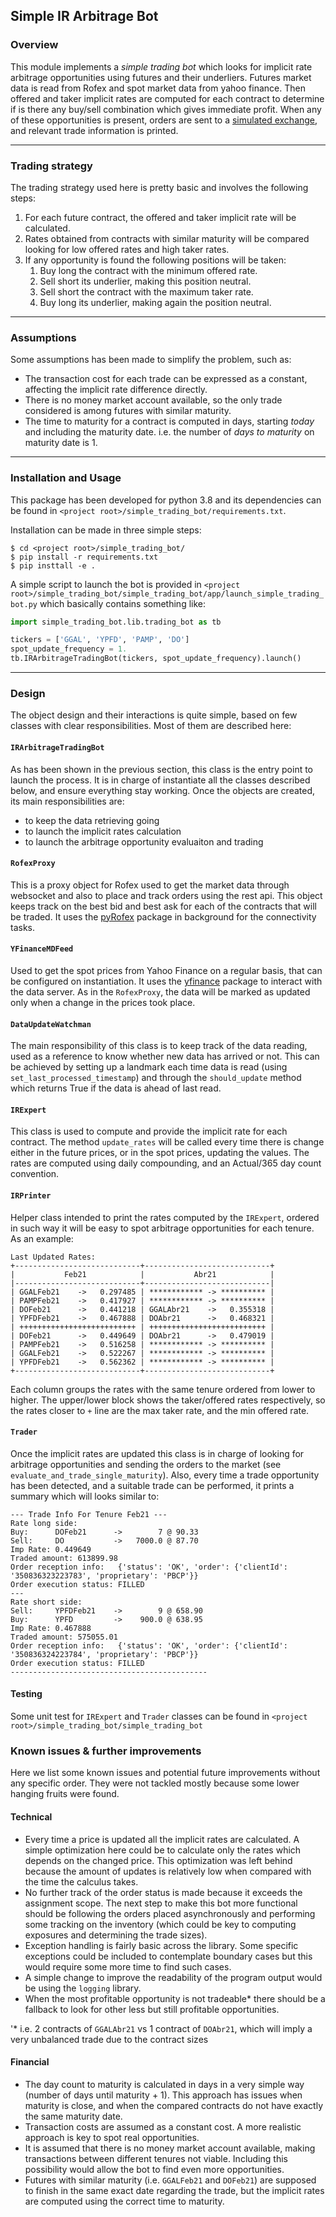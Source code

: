 ## Simple IR Arbitrage Bot
### Overview
This module implements a _simple trading bot_ which looks for implicit 
rate arbitrage opportunities using futures and their underliers.
Futures market data is read from Rofex and spot market data from yahoo finance.
Then offered and taker implicit rates are computed for each contract to determine
if is there any buy/sell combination which gives immediate profit. 
When any of these opportunities is present, orders are sent to a 
[simulated exchange](https://remarkets.primary.ventures/),
and relevant trade information is printed.
____
### Trading strategy
The trading strategy used here is pretty basic and involves the following steps:
1. For each future contract, the offered and taker implicit rate will be calculated.
1. Rates obtained from contracts with similar maturity will be compared looking for
low offered rates and high taker rates.
1. If any opportunity is found the following positions will be taken:
    1. Buy long the contract with the minimum offered rate.
    1. Sell short its underlier, making this position neutral.
    1. Sell short the contract with the maximum taker rate.
    1. Buy long its underlier, making again the position neutral.
____
### Assumptions
Some assumptions has been made to simplify the problem, such as:
* The transaction cost for each trade can be expressed as a constant,
  affecting the implicit rate difference directly. 
* There is no money market account available, so the only trade considered
  is among futures with similar maturity.
* The time to maturity for a contract is computed in days, starting _today_
  and including the maturity date. i.e. the number of _days to maturity_ on maturity date is 1.
----
### Installation and Usage
This package has been developed for python 3.8 and its dependencies 
can be found in `<project root>/simple_trading_bot/requirements.txt`.

Installation can be made in three simple steps:
```shell
$ cd <project root>/simple_trading_bot/
$ pip install -r requirements.txt
$ pip insttall -e .
```

A simple script to launch the bot is provided in 
`<project root>/simple_trading_bot/simple_trading_bot/app/launch_simple_trading_bot.py` 
which basically contains something like:
```python
import simple_trading_bot.lib.trading_bot as tb

tickers = ['GGAL', 'YPFD', 'PAMP', 'DO']
spot_update_frequency = 1.
tb.IRArbitrageTradingBot(tickers, spot_update_frequency).launch()
```
____
### Design
The object design and their interactions is quite simple, 
based on few classes with clear responsibilities. Most of them are described here:

#### `IRArbitrageTradingBot`
As has been shown in the previous section, this class is the entry point to launch the process. 
It is in charge of instantiate all the classes described below, and ensure everything stay working.
Once the objects are created, its main responsibilities are:
* to keep the data retrieving going
* to launch the implicit rates calculation
* to launch the arbitrage opportunity evaluaiton and trading

#### `RofexProxy`
This is a proxy object for Rofex used to get the market data through websocket 
and also to place and track orders using the rest api.
This object keeps track on the best bid and best ask for each of the contracts that will be traded.
It uses the [pyRofex](https://github.com/matbarofex/pyRofex) package in background for the connectivity tasks.

#### `YFinanceMDFeed`
Used to get the spot prices from Yahoo Finance on a regular basis,
that can be configured on instantiation. 
It uses the [yfinance](https://github.com/ranaroussi/yfinance) 
package to interact with the data server.
As in the `RofexProxy`, the data will be marked as updated only when a change in the prices took place.

#### `DataUpdateWatchman`
The main responsibility of this class is to keep track of the data reading,
used as a reference to know whether new data has arrived or not.
This can be achieved by setting up a landmark each time data is read 
(using `set_last_processed_timestamp`) and through the `should_update` method which
returns True if the data is ahead of last read.

#### `IRExpert`
This class is used to compute and provide the implicit rate for each contract.
The method `update_rates` will be called every time there is change either in the 
future prices, or in the spot prices, updating the values.
The rates are computed using daily compounding, and an Actual/365 day count convention.

#### `IRPrinter`
Helper class intended to print the rates computed by the `IRExpert`, 
ordered in such way it will be easy to spot arbitrage opportunities for each tenure.
As an example:
```
Last Updated Rates:
+----------------------------+----------------------------+
|           Feb21            |           Abr21            |
|----------------------------+----------------------------|
| GGALFeb21    ->   0.297485 | ************ -> ********** |
| PAMPFeb21    ->   0.417927 | ************ -> ********** |
| DOFeb21      ->   0.441218 | GGALAbr21    ->   0.355318 |
| YPFDFeb21    ->   0.467888 | DOAbr21      ->   0.468321 |
| ++++++++++++++++++++++++++ | ++++++++++++++++++++++++++ |
| DOFeb21      ->   0.449649 | DOAbr21      ->   0.479019 |
| PAMPFeb21    ->   0.516258 | ************ -> ********** |
| GGALFeb21    ->   0.522267 | ************ -> ********** |
| YPFDFeb21    ->   0.562362 | ************ -> ********** |
+----------------------------+----------------------------+
```
Each column groups the rates with the same tenure ordered from lower to higher. 
The upper/lower block shows the taker/offered rates respectively, 
so the rates closer to `+` line are the max taker rate, and the min offered rate.

#### `Trader`
Once the implicit rates are updated this class is in charge of looking for arbitrage 
opportunities and sending the orders to the market (see `evaluate_and_trade_single_maturity`).
Also, every time a trade opportunity has been detected, and a suitable trade can be performed,
it prints a summary which will looks similar to:

```
--- Trade Info For Tenure Feb21 ---
Rate long side:
Buy:      DOFeb21      ->        7 @ 90.33
Sell:     DO           ->   7000.0 @ 87.70
Imp Rate: 0.449649
Traded amount: 613899.98
Order reception info:   {'status': 'OK', 'order': {'clientId': '350836323223783', 'proprietary': 'PBCP'}}
Order execution status: FILLED
---
Rate short side:
Sell:     YPFDFeb21    ->        9 @ 658.90
Buy:      YPFD         ->    900.0 @ 638.95
Imp Rate: 0.467888
Traded amount: 575055.01
Order reception info:   {'status': 'OK', 'order': {'clientId': '350836324223784', 'proprietary': 'PBCP'}}
Order execution status: FILLED
--------------------------------------------
```

#### Testing
Some unit test for `IRExpert` and `Trader` classes can be found in `<project root>/simple_trading_bot/simple_trading_bot` 

### Known issues & further improvements
Here we list some known issues and potential future improvements without any specific order. 
They were not tackled mostly because some lower hanging fruits were found. 

#### Technical
- Every time a price is updated all the implicit rates are calculated. 
  A simple optimization here could be to calculate only the rates which depends on the changed price.
  This optimization was left behind because the amount of updates is relatively low when compared with 
  the time the calculus takes.
- No further track of the order status is made because it exceeds the assignment scope.
  The next step to make this bot more functional should be following the orders placed asynchronously
  and performing some tracking on the inventory (which could be key to computing exposures 
  and determining the trade sizes).
- Exception handling is fairly basic across the library. 
  Some specific exceptions could be included to contemplate boundary cases but 
  this would require some more time to find such cases.
- A simple change to improve the readability of the program output would be using the `logging` library. 
- When the most profitable opportunity is not tradeable* there should be a fallback 
  to look for other less but still profitable opportunities.
  
'* i.e. 2 contracts of `GGALAbr21` vs 1 contract of `DOAbr21`,
which will imply a very unbalanced trade due to the contract sizes

#### Financial
- The day count to maturity is calculated in days in a very simple way (number of days until maturity + 1). 
  This approach has issues when maturity is close, and when the compared contracts 
  do not have exactly the same maturity date.
- Transaction costs are assumed as a constant cost. A more realistic approach 
  is key to spot real opportunities. 
- It is assumed that there is no money market account available, making transactions 
  between different tenures not viable.
  Including this possibility would allow the bot to find even more opportunities.
- Futures with similar maturity (i.e. `GGALFeb21` and `DOFeb21`) are supposed to 
  finish in the same exact date regarding the trade, but the implicit rates are computed using 
  the correct time to maturity.

